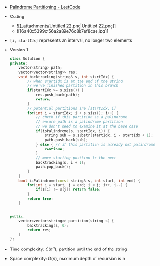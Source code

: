 - [Palindrome Partitioning - LeetCode](https://leetcode.com/problems/palindrome-partitioning/)
- Cutting
    - ![[_attachments/Untitled 22.png|Untitled 22.png]]
    - ![[6a40c5399cf56a2a89e76c8b7ef8cae.jpg]]

- `[i, startIdx]` represents an interval, no longer two elements
- Version 1
    
    ```C++
    class Solution {
    private:
        vector<string> path;
        vector<vector<string>> res;
        void backtracking(string& s, int startIdx) {
            // when startIdx is at the end of the string
            // we've finished partition in this branch
            if(startIdx >= s.size()) {
                res.push_back(path);
                return;
            }
            // potential partitions are [startIdx, i]
            for(int i = startIdx; i < s.size(); i++) {
                // check if this partition is a palindrome
                // ensure path is a palindrome partition
                // we don't need to examine it at the base case
                if(isPalindrome(s, startIdx, i)) {
                    string sub = s.substr(startIdx, i - startIdx + 1);
                    path.push_back(sub);
                } else { // if this partition is already not palindrome, prune it
                    continue;
                }
                // move starting position to the next
                backtracking(s, i + 1);
                path.pop_back();
            }
        }
        bool isPalindrome(const string& s, int start, int end) {
            for(int i = start, j = end; i < j; i++, j--) {
                if(s[i] != s[j]) return false;
            }
            return true;
        }
    
        
    public:
        vector<vector<string>> partition(string s) {
            backtracking(s, 0);
            return res;
        }
    };
    ```
    
- Time complexity: $O(n^n)$﻿, partition until the end of the string
- Space complexity: $O(n)$﻿, maximum depth of recursion is n